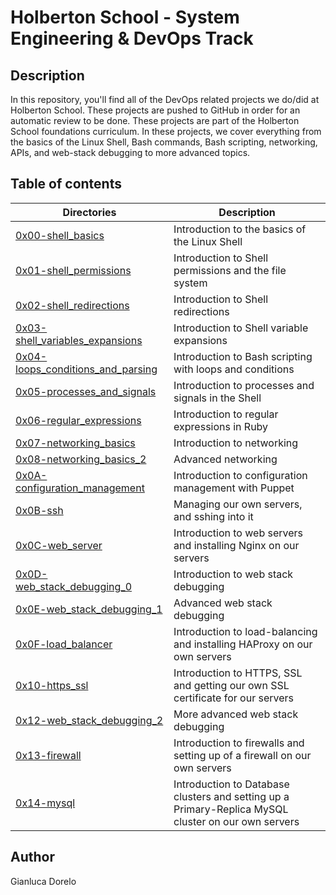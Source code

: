 # Holberton School - System Engineering & DevOps Track
## Description
In this repository, you'll find all of the DevOps related projects we do/did at Holberton School. These projects are pushed to GitHub in order for an automatic review to be done.
These projects are part of the Holberton School foundations curriculum.
In these projects, we cover everything from the basics of the Linux Shell, Bash commands, Bash scripting, networking, APIs, and web-stack debugging to more advanced topics.
## Table of contents
Directories | Description
----------- | -----------
[0x00-shell_basics](./0x00-shell_basics) | Introduction to the basics of the Linux Shell
[0x01-shell_permissions](./0x01-shell_permissions) | Introduction to Shell permissions and the file system
[0x02-shell_redirections](./0x02-shell_redirections) | Introduction to Shell redirections
[0x03-shell_variables_expansions](./0x03-shell_variables_expansion) | Introduction to Shell variable expansions
[0x04-loops_conditions_and_parsing](./0x04-loops_conditions_and_parsing) | Introduction to Bash scripting with loops and conditions
[0x05-processes_and_signals](./0x05-processes_and_signals) | Introduction to processes and signals in the Shell
[0x06-regular_expressions](./0x06-regular_expressions) | Introduction to regular expressions in Ruby
[0x07-networking_basics](./0x07-networking_basics) | Introduction to networking
[0x08-networking_basics_2](./0x08-networking_basics_2) | Advanced networking
[0x0A-configuration_management](./0x0A-configuration_management) | Introduction to configuration management with Puppet
[0x0B-ssh](./0x0B-ssh) | Managing our own servers, and sshing into it
[0x0C-web_server](./0x0C-web_server) | Introduction to web servers and installing Nginx on our servers
[0x0D-web_stack_debugging_0](./0x0D-web_stack_debugging_0) | Introduction to web stack debugging
[0x0E-web_stack_debugging_1](./0x0E-web_stack_debugging_1) | Advanced web stack debugging
[0x0F-load_balancer](./0x0F-load_balancer) | Introduction to load-balancing and installing HAProxy on our own servers
[0x10-https_ssl](./0x10-https_ssl) | Introduction to HTTPS, SSL and getting our own SSL certificate for our servers
[0x12-web_stack_debugging_2](./0x12-web_stack_debugging_2) | More advanced web stack debugging
[0x13-firewall](./0x13-firewall) | Introduction to firewalls and setting up of a firewall on our own servers
[0x14-mysql](./0x14-mysql) | Introduction to Database clusters and setting up a Primary-Replica MySQL cluster on our own servers

## Author

Gianluca Dorelo
